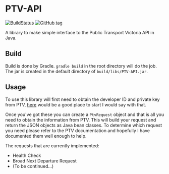 # PTV-API
[![BuildStatus](https://travis-ci.org/Skorpus/PTV-API.svg?branch=master)](https://travis-ci.org/Skorpus/PTV-API)
[![GitHub tag](https://img.shields.io/github/tag/Skorpus/PTV-API.svg?maxAge=2592000)]()

A library to make simple interface to the Public Transport Victoria API in Java.

## Build
Build is done by Gradle. `gradle build` in the root directory will do the job. The jar is created in the default directory of `build/libs/PTV-API.jar`.

## Usage
To use this library will first need to obtain the developer ID and private key from PTV, [here](https://www.ptv.vic.gov.au/about-ptv/ptv-data-and-reports/digital-products/ptv-timetable-api/) would be a good place to start I would say with that.

Once you've got these you can create a `PtvRequest` object and that is all you need to obtain the information from PTV. This will build your request and return the JSON objects as Java bean classes. To determine which request you need please refer to the PTV documentation and hopefully I have documented them well enough to help.

The requests that are currently implemented:
* Health Check
* Broad Next Departure Request
* (To be continued...)

